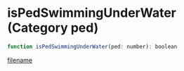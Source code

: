# isPedSwimmingUnderWater (Category ped)

```js
function isPedSwimmingUnderWater(ped: number): boolean
```

[filename](isPedSwimmingUnderWater_m.md ':include')